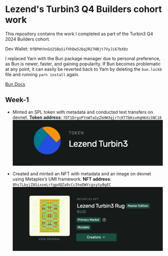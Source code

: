 # Lezend's Turbin3 Q4 Builders cohort work

This repository contains the work I completed as part of the Turbin3 Q4 2024 Builders cohort.

Dev Wallet: `9fBPHthnGU2SBaSifXhDw526q2R27HBjt7VyJi67bX8z`

I replaced Yarn with the Bun package manager due to personal preference, as Bun is newer, faster, and gaining popularity. If Bun becomes problematic at any point, it can easily be reverted back to Yarn by deleting the `bun.lockb` file and running `yarn install` again.

[Bun Docs](https://bun.sh/docs)

## Week-1

- Minted an SPL token with metadata and conducted test transfers on devnet.
**Token address**: `7DT1DrgoPYnWTaGyZkHW3qjr7cKTTbKsvHqH6diSNC18`
![SPL Token](./assets/images/spl-token.png)

- Created and minted an NFT with metadata and an image on devnet using Metaplex’s UMI framework.
**NFT address**: `8hs7LbyjZASixveLrtgpdQZa9cCc5heDWYcgsySyBgEC`
![NFT](./assets/images/rug-nft.png)
